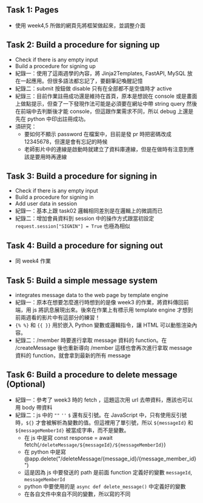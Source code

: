 ## Task 1: Pages
- 使用 week4,5 所做的網頁先將框架做起來，並調整介面

## Task 2: Build a procedure for signing up
- Check if there is any empty input
- Build a procedure for signing up
- 紀錄一：使用了這兩週學的內容，將 Jinja2Templates,  FastAPI, MySQL 放在一起應用。但很多語法都忘記了，要翻筆記喚醒記憶
- 紀錄二：submit 按鈕做 disable 只有在全部都不是空值時才 active
- 紀錄三：目前作業註冊成功還是維持在首頁，原本是想說在 console 或是畫面上做點提示，但查了一下發現作法可能是必須要在網址中帶 string query 然後在前端中去判斷後才能 console，但這跟作業需求不同，所以 debug 上還是先在 python 中印出註冊成功。
- 須研究：
	- 要如何不顯示 password 在檔案中，目前是發 pr 時把密碼改成 12345678，但還是會有忘記的時候
	- 老師影片中的連線是啟動時就建立了資料庫連線，但是在做時有注意到應該是要用時再連線

## Task 3: Build a procedure for signing in
- Check if there is any empty input
- Build a procedure for signing in
- Add user data in session
- 紀錄一：基本上跟 task02 邏輯相同差別是在邏輯上的微調而已
- 紀錄二：增加會員資料到 session 中的操作方式跟當初設定 `request.session["SIGNIN"] = True` 也極為相似

## Task 4: Build a procedure for signing out
- 同 week4 作業

## Task 5: Build a simple message system
- integrates message data to the web page by template engine
- 紀錄一：原本在想要怎麼進行時想到的是像 week3 的作業，將資料傳回前端，用 js 將訊息展現出來。後來在作業上有標示用 template engine 才想到前兩週看的影片中有這部分的練習！
- `{% %}` 和 `{{ }}` 用於嵌入 Python 變數或邏輯指令，讓 HTML 可以動態渲染內容。
- 紀錄二：/member 時要進行拿取 message 資料的 function。在 /createMessage 後也重新導向 /member 這樣也會再次進行拿取 message 資料的 function，就會拿到最新的所有 message

## Task 6: Build a procedure to delete message (Optional)
- 紀錄一：參考了 week3 時的 fetch ，這題這次用 url 去帶資料，應該也可以用 body 帶資料
- 紀錄二：js 中的  `""` `''` `$` 還有反引號。在 JavaScript 中，只有使用反引號時，`${}` 才會被解析為變數的值。但這裡用了單引號，所以 `${messageId}` 和 `${messageMemberId}` 被當成字串，而不是變數。
	- 在 js 中是寫 const response = await fetch(`/deleteMessage/${messageId}/${messageMemberId}`)
	- 在 python 中是寫 @app.delete("/deleteMessage/{message_id}/{message_member_id}")
	- 這是因為 js 中要發送的 path 是前面 function 定義好的變數 `messageId`, `messageMemberId`
	- python 中要使用的是 `async def delete_message()` 中定義好的變數
	- 在各自文件中來自不同的變數，所以寫的不同